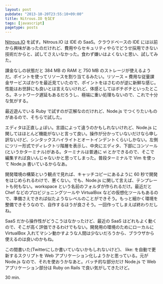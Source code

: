 ```yaml
---
layout: post
pubdate: "2013-10-20T23:55:10+09:00"
title: Nitrous.IO を試す
tags: [javascript]
pagetype: posts
---
```

[Nitrous.IO][nitrous-io] を試す。Nitrous.IO は IDE の SaaS。クラウドベースの IDE には以前から興味があったのだけれど、費用やらセキュリティやらでどうせ採用できない技術だからと、試してさえいなかった。食わず嫌いはよくないと思い、試してみた。

課金なしの状態だと 384 MB の RAM と 750 MB のストレージが使えるようだ。ポイントを使ってリソースを割り当てるみたい。リソース = 費用な従量課金サービスばかりを最近見ていたので、ポイントをはさむのが逆に新鮮な感じ。性能はお世辞にも良いとは言えないけれど、体感としてはボチボチといったところ。ネットワーク遅延もあるだろうし、極端に重い処理もないので、これで十分な気がする。

最近遊んでいる Ruby で試すのが正解なのだけれど、Node.js でつくりたいものがあるので、そちらで試した。

エディタは正直しょぼい。言語によって違うのかもしれないけれど、Node.js に関してはほとんど機能がないと言って良い。操作が分かっていないだけなら申し訳ないけど、シンタックスハイライトとオートインデントくらいしかない。左側にツリー形式でディレクトリ階層を表示し、中央にエディタ、下部にコンソール(というかターミナル)がある。ターミナルは普通に vi とかできるので、そこで編集すれば良いんじゃないかと思ってしまった。普段ターミナルで Vim を使って Node.js 書いているからなあ。

開発環境の構築という観点で見れば、キャッチコピーにあるように 60 秒で開発をはじめられるわけで、悪くない。でも、Node.js に関して言えば、テンプレートも何もない。workspace という名前のフォルダが作られるだけ。最近だと Chef などのプロビジョニングツールや VirtualBox などの仮想化ツールもあるので、準備さえできれば似たようなレベルのことができそう。もっと細かく環境を整備できそうなので、自作するほうが良さそう。一回作ってしまえば終わりだしね。

SaaS だから操作性がどうこうはなかったけど、最近の SaaS はどれもよく動くので、そこが高く評価できるわけでもない。開発用の環境のためにローカルに VirtualBox 入れてマシン動かすような人間は少ないだろうから、ブラウザから使えるのは良いのかもね。

この間書いた(Twitterにしか書いていないかもしれないけど)、 like: を自動で更新するスクリプトを Web アプリケーション化しようかと思っている。元が Node.js なので、それを使おうかなあと。バッチ的な部分だけ Node.js で Web アプリケーション部分は Ruby on Rails で良い気がしてきたけど。

30 min.

[nitrous-io]: https://www.nitrous.io/
